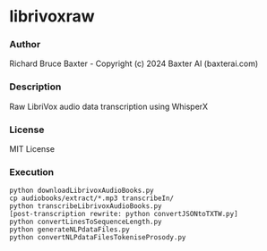 # librivoxraw

### Author

Richard Bruce Baxter - Copyright (c) 2024 Baxter AI (baxterai.com)

### Description

Raw LibriVox audio data transcription using WhisperX

### License

MIT License

### Execution
```
python downloadLibrivoxAudioBooks.py
cp audiobooks/extract/*.mp3 transcribeIn/
python transcribeLibrivoxAudioBooks.py
[post-transcription rewrite: python convertJSONtoTXTW.py]
python convertLinesToSequenceLength.py
python generateNLPdataFiles.py
python convertNLPdataFilesTokeniseProsody.py
```
